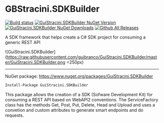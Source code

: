 # GBStracini.SDKBuilder

[![Build status](https://ci.appveyor.com/api/projects/status/21n1ykfup5qpx6gy?svg=true)](https://ci.appveyor.com/project/guibranco/guistracini-sdkbuilder)
[![GuiStracini.SDKBuilder NuGet Version](https://img.shields.io/nuget/v/GuiStracini.SDKBuilder.svg)](https://www.nuget.org/packages/GuiStracini.SDKBuilder/)
[![GuiStracini.SDKBuilder NuGet Downloads](https://img.shields.io/nuget/dt/GuiStracini.SDKBuilder.svg)](https://www.nuget.org/packages/GuiStracini.SDKBuilder/)
[![Github All Releases](https://img.shields.io/github/downloads/guibranco/GuiStracini.SDKBuilder/total.svg?style=plastic)](https://github.com/guibranco/GuiStracini.SDKBuilder)

A SDK framework that helps create a C# SDK project for consuming a generic REST API

![GuiStracini.SDKBuilder](https://raw.githubusercontent.com/guibranco/GuiStracini.SDKBuilder/master/GuiStracini.SDKBuilder.png =250px)

----------

NuGet package: https://www.nuget.org/packages/GuiStracini.SDKBuilder
```ps
Install-Package GuiStracini.SDKBuilder
```

This package allows the creation of a SDK (Sofware Development Kit) for consuming a REST API based on WebAPI2 conventions.
The ServiceFactory class has the methods Get, Post, Put, Delete, Head and Upload and uses a convetion and custom attributes to generate smart endpoints and do requests.
